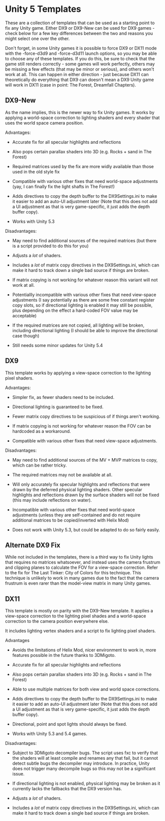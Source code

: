 Unity 5 Templates
=================

These are a collection of templates that can be used as a starting point to fix
any Unity game. Either DX9 or DX9-New can be used for DX9 games - check below
for a few key differences between the two and reasons you might select one over
the other.

Don't forget, in some Unity games it is possible to force DX9 or DX11 mode with
the -force-d3d9 and -force-d3d11 launch options, so you may be able to choose
any of these templates. If you do this, be sure to check that the game still
renders correctly - some games will work perfectly, others may be missing a few
effects (that may be minor or serious), and others won't work at all. This can
happen in either direction - just because DX11 can theoretically do everything
that DX9 can doesn't mean a DX9 Unity game will work in DX11 (case in point:
The Forest, Dreamfall Chapters).

DX9-New
-------
As the name implies, this is the newer way to fix Unity games. It works by
applying a world-space correction to lighting shaders and every shader that
uses the world space camera position.

Advantages:

- Accurate fix for all specular highlights and reflections

- Also pops certain parallax shaders into 3D (e.g. Rocks + sand in The Forest)

- Required matrices used by the fix are more widly available than those used in
  the old style fix

- Compatible with various other fixes that need world-space adjustments (yay, I
  can finally fix the light shafts in The Forest!)

- Adds directives to copy the depth buffer to the DX9Settings.ini to make it
  easier to add an auto-UI adjustment later (Note that this does not add a UI
  adjustment as that is very game-specific, it just adds the depth buffer
  copy).

- Works with Unity 5.3

Disadvantages:

- May need to find additional sources of the required matrices (but there is a
  script provided to do this for you)

- Adjusts a *lot* of shaders.

- Includes a *lot* of matrix copy directives in the DX9Settings.ini, which can
  make it hard to track down a single bad source if things are broken.

- If matrix copying is not working for whatever reason this variant will not
  work at all.

- Potentiallly incompatible with various other fixes that need view-space
  adjustments (I say potentially as there are some free constant register copy
  slots, so if directional lighting is enabled it may still be possible, plus
  depending on the effect a hard-coded FOV value may be acceptable)

- If the required matrices are not copied, all lighting will be broken,
  including directional lighting (I should be able to improve the directional
  case though)

- Still needs some minor updates for Unity 5.4

DX9
---
This template works by applying a view-space correction to the lighting pixel
shaders.

Advantages:

- Simpler fix, as fewer shaders need to be included.

- Directional lighting is guaranteed to be fixed.

- Fewer matrix copy directives to be suspicious of if things aren't working.

- If matrix copying is not working for whatever reason the FOV can be hardcoded
  as a workaround.

- Compatible with various other fixes that need view-space adjustments.

Disadvantages:

- May need to find additional sources of the MV + MVP matrices to copy, which
  can be rather tricky.

- The required matrices may not be available at all.

- Will only accurately fix specular highlights and reflections that were drawn
  by the deferred physical lighting shaders. Other specular highlights and
  reflections drawn by the surface shaders will not be fixed (this may include
  reflections on water).

- Incompatible with various other fixes that need world-space adjustments
  (unless they are self-contained and do not require additional matrices to be
  copied/inverted with Helix Mod)

- Does not work with Unity 5.3, but could be adapted to do so fairly easily.

Alternate DX9 Fix
-----------------
While not included in the templates, there is a third way to fix Unity lights
that requires no matrices whatsoever, and instead uses the camera frustrum and
clipping planes to calculate the FOV for a view-space correction. Refer to the
fix for The Last Tinker: City of Colors for this technique. This technique is
unlikely to work in many games due to the fact that the camera frustrum is even
rarer than the model-view matrix in many Unity games.

DX11
----
This template is mostly on parity with the DX9-New template. It applies a
view-space correction to the lighting pixel shades and a world-space correction
to the camera position everywhere else.

It includes lighting vertex shaders and a script to fix lighting pixel shaders.

Advantages

- Avoids the limitations of Helix Mod, nicer environment to work in, more
  features possible in the future thanks to 3DMigoto.

- Accurate fix for all specular highlights and reflections

- Also pops certain parallax shaders into 3D (e.g. Rocks + sand in The Forest)

- Able to use multiple matrices for both view and world space corrections.

- Adds directives to copy the depth buffer to the DX9Settings.ini to make it
  easier to add an auto-UI adjustment later (Note that this does not add a UI
  adjustment as that is very game-specific, it just adds the depth buffer
  copy).

- Directional, point and spot lights should always be fixed.

- Works with Unity 5.3 and 5.4 games.

Disadvantages:

- Subject to 3DMigoto decompiler bugs. The script uses fxc to verify that the
  shaders will at least compile and renames any that fail, but it cannot detect
  subtle bugs the decompiler may introduce. In practice, Unity does not trigger
  many decompile bugs so this may not be a significant issue.

- If directional lighting is not enabled, physical lighting may be broken as it
  currently lacks the fallbacks that the DX9 version has.

- Adjusts a *lot* of shaders.

- Includes a *lot* of matrix copy directives in the DX9Settings.ini, which can
  make it hard to track down a single bad source if things are broken.
